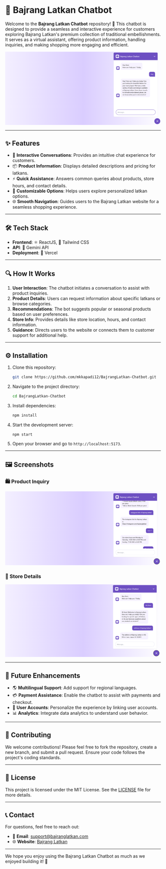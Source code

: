 # 🤖 Bajrang Latkan Chatbot

Welcome to the **Bajrang Latkan Chatbot** repository! 🌟 This chatbot is designed to provide a seamless and interactive experience for customers exploring Bajrang Latkan's premium collection of traditional embellishments. It serves as a virtual assistant, offering product information, handling inquiries, and making shopping more engaging and efficient.

![Chatbot Interface](./src/assets/images/chatHistory0.png)

---

## ✨ Features

- 💬 **Interactive Conversations**: Provides an intuitive chat experience for customers.
- 📦 **Product Information**: Displays detailed descriptions and pricing for latkans.
- ⚡ **Quick Assistance**: Answers common queries about products, store hours, and contact details.
- 🎨 **Customizable Options**: Helps users explore personalized latkan options.
- 🌐 **Smooth Navigation**: Guides users to the Bajrang Latkan website for a seamless shopping experience.

---

## 🛠️ Tech Stack

- **Frontend**: ⚛️ ReactJS, 🌈 Tailwind CSS
- **API**: 🔗 Gemini API
- **Deployment**: 🚀 Vercel

---

## 🔍 How It Works

1. **User Interaction**: The chatbot initiates a conversation to assist with product inquiries.
2. **Product Details**: Users can request information about specific latkans or browse categories.
3. **Recommendations**: The bot suggests popular or seasonal products based on user preferences.
4. **Store Info**: Provides details like store location, hours, and contact information.
5. **Guidance**: Directs users to the website or connects them to customer support for additional help.

---

## ⚙️ Installation

1. Clone this repository:
   ```bash
   git clone https://github.com/mkkapadi12/BajrangLatkan-Chatbot.git
   ```
2. Navigate to the project directory:
   ```bash
   cd BajrangLatkan-Chatbot
   ```
3. Install dependencies:
   ```bash
   npm install
   ```
4. Start the development server:
   ```bash
   npm start
   ```
5. Open your browser and go to `http://localhost:5173`.

---

## 🖼️ Screenshots

### 🛍️ Product Inquiry
![Product Inquiry](./src/assets/images/chatHistory2.png)

### 🏢 Store Details
![Store Details](./src/assets/images/chatHistory1.png)

---

## 🚀 Future Enhancements

- 🌎 **Multilingual Support**: Add support for regional languages.
- 💳 **Payment Assistance**: Enable the chatbot to assist with payments and checkout.
- 👤 **User Accounts**: Personalize the experience by linking user accounts.
- 📊 **Analytics**: Integrate data analytics to understand user behavior.

---

## 🤝 Contributing

We welcome contributions! Please feel free to fork the repository, create a new branch, and submit a pull request. Ensure your code follows the project's coding standards.

---

## 📄 License

This project is licensed under the MIT License. See the [LICENSE](LICENSE) file for more details.

---

## 📞 Contact

For questions, feel free to reach out:

- 📧 **Email**: support@bajranglatkan.com
- 🌐 **Website**: [Bajrang Latkan](https://bajrang-2-0.vercel.app/)

---

We hope you enjoy using the Bajrang Latkan Chatbot as much as we enjoyed building it! 🎉


